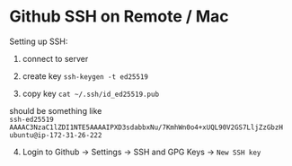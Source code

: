 # Github SSH on Remote / Mac

Setting up SSH:

1. connect to server

2. create key `ssh-keygen -t ed25519`

3. copy key `cat ~/.ssh/id_ed25519.pub`

should be something like  
`ssh-ed25519 AAAAC3NzaC1lZDI1NTE5AAAAIPXD3sdabbxNu/7KmhWn0o4+xUQL90V2GS7LljZzGbzH ubuntu@ip-172-31-26-222`

4. Login to Github -> Settings -> SSH and GPG Keys -> `New SSH key`
